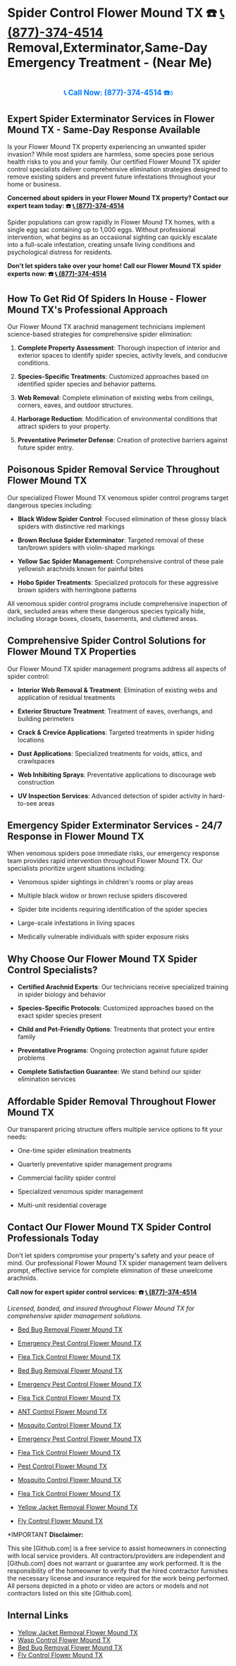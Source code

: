 # Spider Control Flower Mound TX ☎️ [📞 (877)-374-4514](https://pest-control-4514.netlify.app) Removal,Exterminator,Same-Day Emergency Treatment - (Near Me)
# 

<p align="center" style="font-size: 1.2em; font-weight: bold; margin: 20px 0;">
  <a href="https://pest-control-4514.netlify.app" target="_blank" style="color: #007BFF; text-decoration: none;">📞 Call Now: (877)-374-4514 ☎️💧</a>
</p>

## Expert Spider Exterminator Services in Flower Mound TX - Same-Day Response Available

Is your Flower Mound TX property experiencing an unwanted spider invasion? While most spiders are harmless, some species pose serious health risks to you and your family. Our certified Flower Mound TX spider control specialists deliver comprehensive elimination strategies designed to remove existing spiders and prevent future infestations throughout your home or business.

**Concerned about spiders in your Flower Mound TX property? Contact our expert team today: ☎️ [📞 (877)-374-4514](https://pest-control-4514.netlify.app)**

Spider populations can grow rapidly in Flower Mound TX homes, with a single egg sac containing up to 1,000 eggs. Without professional intervention, what begins as an occasional sighting can quickly escalate into a full-scale infestation, creating unsafe living conditions and psychological distress for residents.

**Don't let spiders take over your home! Call our Flower Mound TX spider experts now: ☎️ [📞 (877)-374-4514](https://pest-control-4514.netlify.app)**

## How To Get Rid Of Spiders In House - Flower Mound TX's Professional Approach

Our Flower Mound TX arachnid management technicians implement science-based strategies for comprehensive spider elimination:

1. **Complete Property Assessment**: Thorough inspection of interior and exterior spaces to identify spider species, activity levels, and conducive conditions.

2. **Species-Specific Treatments**: Customized approaches based on identified spider species and behavior patterns.

3. **Web Removal**: Complete elimination of existing webs from ceilings, corners, eaves, and outdoor structures.

4. **Harborage Reduction**: Modification of environmental conditions that attract spiders to your property.

5. **Preventative Perimeter Defense**: Creation of protective barriers against future spider entry.

## Poisonous Spider Removal Service Throughout Flower Mound TX

Our specialized Flower Mound TX venomous spider control programs target dangerous species including:

- **Black Widow Spider Control**: Focused elimination of these glossy black spiders with distinctive red markings

- **Brown Recluse Spider Exterminator**: Targeted removal of these tan/brown spiders with violin-shaped markings

- **Yellow Sac Spider Management**: Comprehensive control of these pale yellowish arachnids known for painful bites

- **Hobo Spider Treatments**: Specialized protocols for these aggressive brown spiders with herringbone patterns

All venomous spider control programs include comprehensive inspection of dark, secluded areas where these dangerous species typically hide, including storage boxes, closets, basements, and cluttered areas.

## Comprehensive Spider Control Solutions for Flower Mound TX Properties

Our Flower Mound TX spider management programs address all aspects of spider control:

- **Interior Web Removal & Treatment**: Elimination of existing webs and application of residual treatments

- **Exterior Structure Treatment**: Treatment of eaves, overhangs, and building perimeters

- **Crack & Crevice Applications**: Targeted treatments in spider hiding locations

- **Dust Applications**: Specialized treatments for voids, attics, and crawlspaces

- **Web Inhibiting Sprays**: Preventative applications to discourage web construction

- **UV Inspection Services**: Advanced detection of spider activity in hard-to-see areas

## Emergency Spider Exterminator Services - 24/7 Response in Flower Mound TX

When venomous spiders pose immediate risks, our emergency response team provides rapid intervention throughout Flower Mound TX. Our specialists prioritize urgent situations including:

- Venomous spider sightings in children's rooms or play areas

- Multiple black widow or brown recluse spiders discovered

- Spider bite incidents requiring identification of the spider species

- Large-scale infestations in living spaces

- Medically vulnerable individuals with spider exposure risks

## Why Choose Our Flower Mound TX Spider Control Specialists?

- **Certified Arachnid Experts**: Our technicians receive specialized training in spider biology and behavior

- **Species-Specific Protocols**: Customized approaches based on the exact spider species present

- **Child and Pet-Friendly Options**: Treatments that protect your entire family

- **Preventative Programs**: Ongoing protection against future spider problems

- **Complete Satisfaction Guarantee**: We stand behind our spider elimination services

## Affordable Spider Removal Throughout Flower Mound TX

Our transparent pricing structure offers multiple service options to fit your needs:

- One-time spider elimination treatments

- Quarterly preventative spider management programs

- Commercial facility spider control

- Specialized venomous spider management

- Multi-unit residential coverage

## Contact Our Flower Mound TX Spider Control Professionals Today

Don't let spiders compromise your property's safety and your peace of mind. Our professional Flower Mound TX spider management team delivers prompt, effective service for complete elimination of these unwelcome arachnids.

**Call now for expert spider control services: ☎️ [📞 (877)-374-4514](https://pest-control-4514.netlify.app)**

*Licensed, bonded, and insured throughout Flower Mound TX for comprehensive spider management solutions.*


- [Bed Bug Removal Flower Mound TX](https://github.com/allyoucaneatsushiin/pest-control/blob/main/Bed-Bug-Removal-Flower-Mound-TX-877-374-4514-Exterminator-Same-Day-Emergency-Treatment-Near-Me.md)
- [Emergency Pest Control Flower Mound TX](https://github.com/allyoucaneatsushiin/pest-control/blob/main/Emergency-Pest-Control-Flower-Mound-TX-877-374-4514-24-7-Fast-Response-Near-Me.md)
- [Flea Tick Control Flower Mound TX](https://github.com/allyoucaneatsushiin/pest-control/blob/main/Flea-Tick-Control-Flower-Mound-TX-877-374-4514-Removal-Exterminator-Same-Day-Emergency-Treatment-Near-Me.md)


- [Bed Bug Removal Flower Mound TX](https://github.com/allyoucaneatsushiin/pest-control/blob/main/Bed-Bug-Removal-Flower-Mound-TX-877-374-4514-Exterminator-Same-Day-Emergency-Treatment-Near-Me.md)
- [Emergency Pest Control Flower Mound TX](https://github.com/allyoucaneatsushiin/pest-control/blob/main/Emergency-Pest-Control-Flower-Mound-TX-877-374-4514-24-7-Fast-Response-Near-Me.md)
- [Flea Tick Control Flower Mound TX](https://github.com/allyoucaneatsushiin/pest-control/blob/main/Flea-Tick-Control-Flower-Mound-TX-877-374-4514-Removal-Exterminator-Same-Day-Emergency-Treatment-Near-Me.md)


- [ANT Control Flower Mound TX](https://github.com/allyoucaneatsushiin/pest-control/blob/main/ANT-Control-Flower-Mound-TX-877-374-4514-Prevention-Extermination-Same-Day-Emergency-Treatment-Near-Me.md)
- [Mosquito Control Flower Mound TX](https://github.com/allyoucaneatsushiin/pest-control/blob/main/Mosquito-Control-Flower-Mound-TX-877-374-4514-Exterminator-Same-Day-Emergency-Treatment-Near-Me.md)
- [Emergency Pest Control Flower Mound TX](https://github.com/allyoucaneatsushiin/pest-control/blob/main/Emergency-Pest-Control-Flower-Mound-TX-877-374-4514-24-7-Fast-Response-Near-Me.md)


- [Flea Tick Control Flower Mound TX](https://github.com/allyoucaneatsushiin/pest-control/blob/main/Flea-Tick-Control-Flower-Mound-TX-877-374-4514-Removal-Exterminator-Same-Day-Emergency-Treatment-Near-Me.md)
- [Pest Control Flower Mound TX](https://github.com/allyoucaneatsushiin/pest-control/blob/main/Pest-Control-Flower-Mound-TX-877-374-4514-Exterminator-Same-Day-Emergency-Treatment-Near-Me.md)
- [Mosquito Control Flower Mound TX](https://github.com/allyoucaneatsushiin/pest-control/blob/main/Mosquito-Control-Flower-Mound-TX-877-374-4514-Exterminator-Same-Day-Emergency-Treatment-Near-Me.md)


- [Flea Tick Control Flower Mound TX](https://github.com/allyoucaneatsushiin/pest-control/blob/main/Flea-Tick-Control-Flower-Mound-TX-877-374-4514-Removal-Exterminator-Same-Day-Emergency-Treatment-Near-Me.md)
- [Yellow Jacket Removal Flower Mound TX](https://github.com/allyoucaneatsushiin/pest-control/blob/main/Yellow-Jacket-Removal-Flower-Mound-TX-877-374-4514-Exterminator-Same-Day-Emergency-Treatment-Near-Me.md)
- [Fly Control Flower Mound TX](https://github.com/allyoucaneatsushiin/pest-control/blob/main/Fly-Control-Flower-Mound-TX-877-374-4514-Prevention-Same-Day-Emergency-Treatment-Near-Me.md)


*IMPORTANT **Disclaimer:**  

This site [Github.com] is a free service to assist homeowners in connecting with local service providers. All contractors/providers are independent and [Github.com] does not warrant or guarantee any work performed. It is the responsibility of the homeowner to verify that the hired contractor furnishes the necessary license and insurance required for the work being performed. All persons depicted in a photo or video are actors or models and not contractors listed on this site [Github.com].


## Internal Links
- [Yellow Jacket Removal Flower Mound TX](https://github.com/allyoucaneatsushiin/pest-control/blob/main/Yellow-Jacket-Removal-Flower-Mound-TX-877-374-4514-Exterminator-Same-Day-Emergency-Treatment-Near-Me.md)
- [Wasp Control Flower Mound TX](https://github.com/allyoucaneatsushiin/pest-control/blob/main/Wasp-Control-Flower-Mound-TX-877-374-4514-Removal-Exterminator-Same-Day-Emergency-Treatment-Near-Me.md)
- [Bed Bug Removal Flower Mound TX](https://github.com/allyoucaneatsushiin/pest-control/blob/main/Bed-Bug-Removal-Flower-Mound-TX-877-374-4514-Exterminator-Same-Day-Emergency-Treatment-Near-Me.md)
- [Fly Control Flower Mound TX](https://github.com/allyoucaneatsushiin/pest-control/blob/main/Fly-Control-Flower-Mound-TX-877-374-4514-Prevention-Same-Day-Emergency-Treatment-Near-Me.md)
